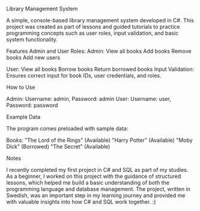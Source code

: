 Library Management System

A simple, console-based library management system developed in C#. This project was created as part of lessons and guided tutorials to practice programming concepts such as user roles, input validation, and basic system functionality. 

Features
Admin and User Roles:
Admin:
View all books
Add books
Remove books
Add new users

User:
View all books
Borrow books
Return borrowed books
Input Validation:
Ensures correct input for book IDs, user credentials, and roles.


How to Use

Admin: Username: admin, Password: admin
User: Username: user, Password: password

Example Data

The program comes preloaded with sample data:

Books:
"The Lord of the Rings" (Available)
"Harry Potter" (Available)
"Moby Dick" (Borrowed)
"The Secret" (Available)

Notes

I recently completed my first project in C# and SQL as part of my studies. As a beginner, I worked on this project with the guidance of structured lessons, which helped me build a basic understanding of both the programming language and database management. The project, written in Swedish, was an important step in my learning journey and provided me with valuable insights into how C# and SQL work together. :)


